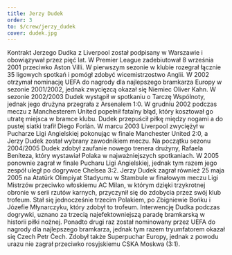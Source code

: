 ```yaml
---
title: Jerzy Dudek
order: 3
to: $/crew/jerzy_dudek
cover: dudek.jpg
---
```


Kontrakt Jerzego Dudka z Liverpool został podpisany w Warszawie i obowiązywał przez pięć lat. W Premier League zadebiutował 8 września 2001 przeciwko Aston Villi. W pierwszym sezonie w klubie rozegrał łącznie 35 ligowych spotkań i pomógł zdobyć wicemistrzostwo Anglii. W 2002 otrzymał nominację UEFA do nagrody dla najlepszego bramkarza Europy w sezonie 2001/2002, jednak zwycięzcą okazał się Niemiec Oliver Kahn. W sezonie 2002/2003 Dudek wystąpił w spotkaniu o Tarczę Wspólnoty, jednak jego drużyna przegrała z Arsenalem 1:0. W grudniu 2002 podczas meczu z Manchesterem United popełnił fatalny błąd, który kosztował go utratę miejsca w bramce klubu. Dudek przepuścił piłkę między nogami a do pustej siatki trafił Diego Forlán. W marcu 2003 Liverpool zwyciężył w Pucharze Ligi Angielskiej pokonując w finale Manchester United 2:0, a Jerzy Dudek został wybrany zawodnikiem meczu. Na początku sezonu 2004/2005 Dudek zdobył zaufanie nowego trenera drużyny, Rafaela Beníteza, który wystawiał Polaka w najważniejszych spotkaniach. W 2005 ponownie zagrał w finale Pucharu Ligi Angielskiej, jednak tym razem jego zespół uległ po dogrywce Chelsea 3:2. Jerzy Dudek zagrał również 25 maja 2005 na Atatürk Olimpiyat Stadyumu w Stambule w finałowym meczu Ligi Mistrzów przeciwko włoskiemu AC Milan, w którym dzięki trzykrotnej obronie w serii rzutów karnych, przyczynił się do zdobycia przez swój klub trofeum. Stał się jednocześnie trzecim Polakiem, po Zbigniewie Bońku i Józefie Młynarczyku, który zdobył to trofeum. Interwencję Dudka podczas dogrywki, uznano za trzecią najefektowniejszą paradę bramkarską w historii piłki nożnej. Ponadto drugi raz został nominowany przez UEFA do nagrody dla najlepszego bramkarza, jednak tym razem tryumfatorem okazał się Czech Petr Čech. Zdobył także Superpuchar Europy, jednak z powodu urazu nie zagrał przeciwko rosyjskiemu CSKA Moskwa (3:1).
